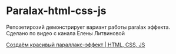 # Paralax-html-css-js
Репозетирозий демонстрирует вариант работы paralax эффекта. Сделано по видео с канала Елены Литвиновой

[Создаём красивый параллакс-эффект | HTML, CSS, JS](https://www.youtube.com/watch?v=EshLPjpPxfs)

